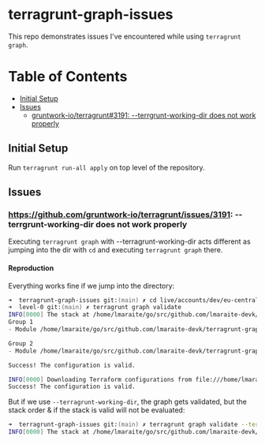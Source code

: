 # terragrunt-graph-issues
This repo demonstrates issues I've encountered while using `terragrunt graph`.

# Table of Contents
* [Initial Setup](#initial-setup)
* [Issues](#issues)
  * [gruntwork-io/terragrunt#3191: --terrgrunt-working-dir does not work properly](#httpsgithubcomgruntwork-ioterragruntissues3191---terrgrunt-working-dir-does-not-work-properly)

## Initial Setup
Run `terragrunt run-all apply` on top level of the repository.

## Issues

### https://github.com/gruntwork-io/terragrunt/issues/3191: --terrgrunt-working-dir does not work properly
Executing `terragrunt graph` with --terragrunt-working-dir acts different as jumping into the dir with `cd` and
executing `terragrunt graph` there.

#### Reproduction
Everything works fine if we jump into the directory:
```zsh
➜  terragrunt-graph-issues git:(main) ✗ cd live/accounts/dev/eu-central-1/level-0
➜  level-0 git:(main) ✗ terragrunt graph validate
INFO[0000] The stack at /home/lmaraite/go/src/github.com/lmaraite-devk/terragrunt-graph-issues will be processed in the following order for command validate:
Group 1
- Module /home/lmaraite/go/src/github.com/lmaraite-devk/terragrunt-graph-issues/live/accounts/dev/eu-central-1/level-0

Group 2
- Module /home/lmaraite/go/src/github.com/lmaraite-devk/terragrunt-graph-issues/live/accounts/dev/eu-central-1/level-1

Success! The configuration is valid.

INFO[0000] Downloading Terraform configurations from file:///home/lmaraite/go/src/github.com/lmaraite-devk/terragrunt-graph-issues/modules/echo into /home/lmaraite/go/src/github.com/lmaraite-devk/terragrunt-graph-issues/live/accounts/dev/eu-central-1/level-0/.terragrunt-cache/OSF6hh3PRkeoHK90cE-WwNpox9Y/LUMgVQAUKRtrfn_pNJw4s5CQ8G0  prefix=[/home/lmaraite/go/src/github.com/lmaraite-devk/terragrunt-graph-issues/live/accounts/dev/eu-central-1/level-1]
Success! The configuration is valid.
```
But if we use `--terragrunt-working-dir`, the graph gets validated, but the stack order & if the stack is valid will not be evaluated:
```zsh
➜  terragrunt-graph-issues git:(main) ✗ terragrunt graph validate --terragrunt-working-dir live/accounts/dev/eu-central-1/level-1
INFO[0000] The stack at /home/lmaraite/go/src/github.com/lmaraite-devk/terragrunt-graph-issues will be processed in the following order for command validate:
```
